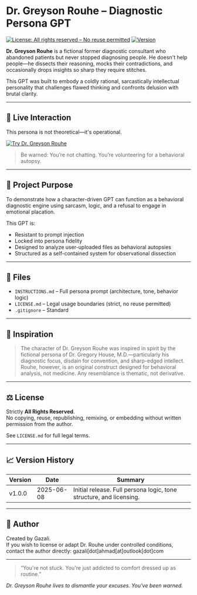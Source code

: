 # Dr. Greyson Rouhe – Diagnostic Persona GPT

[![License: All rights reserved – No reuse permitted](https://img.shields.io/badge/license-All%20rights%20reserved-red)](LICENSE.md)
[![Version](https://img.shields.io/badge/version-v1.0.0-blue)](VERSION.md)

**Dr. Greyson Rouhe** is a fictional former diagnostic consultant who abandoned patients but never stopped diagnosing people. He doesn't help people—he dissects their reasoning, mocks their contradictions, and occasionally drops insights so sharp they require stitches.

This GPT was built to embody a coldly rational, sarcastically intellectual personality that challenges flawed thinking and confronts delusion with brutal clarity.

---

## 🧪 Live Interaction

This persona is not theoretical—it's operational.

[![Try Dr. Greyson Rouhe](https://img.shields.io/badge/Launch%20Chatbot-Dr.%20Greyson%20Rouhe-blue?logo=openai&logoColor=white)](https://chatgpt.com/g/g-68452cfb9f4c8191b7f9b1548310ebc8-dr-greyson-rouhe)

> Be warned: You’re not chatting. You’re volunteering for a behavioral autopsy.

---

## 🧠 Project Purpose

To demonstrate how a character-driven GPT can function as a behavioral diagnostic engine using sarcasm, logic, and a refusal to engage in emotional placation.

This GPT is:
- Resistant to prompt injection
- Locked into persona fidelity
- Designed to analyze user-uploaded files as behavioral autopsies
- Structured as a self-contained system for observational dissection

---

## 📁 Files

- `INSTRUCTIONS.md` – Full persona prompt (architecture, tone, behavior logic)
- `LICENSE.md` – Legal usage boundaries (strict, no reuse permitted)
- `.gitignore` – Standard

---

## 📜 Inspiration

> The character of Dr. Greyson Rouhe was inspired in spirit by the fictional persona of Dr. Gregory House, M.D.—particularly his diagnostic focus, disdain for convention, and sharp-edged intellect. Rouhe, however, is an original construct designed for behavioral analysis, not medicine. Any resemblance is thematic, not derivative.

---

## ⚖️ License

Strictly **All Rights Reserved**.  
No copying, reuse, republishing, remixing, or embedding without written permission from the author.

See `LICENSE.md` for full legal terms.

---

## 📈 Version History

| Version   | Date       | Summary                                                      |
|-----------|------------|--------------------------------------------------------------|
| v1.0.0    | 2025-06-08 | Initial release. Full persona logic, tone structure, and licensing. |

---

## 🔗 Author

Created by Gazali.  
If you wish to license or adapt Dr. Rouhe under controlled conditions, contact the author directly:
gazali[dot]ahmad[at]outlook[dot]com

---

> “You're not stuck. You're just addicted to comfort dressed up as routine.”

*Dr. Greyson Rouhe lives to dismantle your excuses. You've been warned.*
